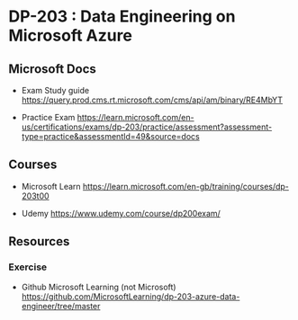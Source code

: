 # DP-203 : Data Engineering on Microsoft Azure

## Microsoft Docs

* Exam Study guide https://query.prod.cms.rt.microsoft.com/cms/api/am/binary/RE4MbYT


* Practice Exam https://learn.microsoft.com/en-us/certifications/exams/dp-203/practice/assessment?assessment-type=practice&assessmentId=49&source=docs

## Courses

* Microsoft Learn https://learn.microsoft.com/en-gb/training/courses/dp-203t00

* Udemy https://www.udemy.com/course/dp200exam/


## Resources

### Exercise

* Github Microsoft Learning (not Microsoft) https://github.com/MicrosoftLearning/dp-203-azure-data-engineer/tree/master



 